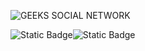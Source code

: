 ![GEEKS SOCIAL NETWORK](https://github.com/Petja314/Geeks-social-network/assets/101811219/778cb5e0-7510-4f91-87bc-b293d354aeed)


![Static Badge](https://img.shields.io/badge/WEBSOCKETS-%23EF0092?style=for-the-badge&logo=socketdotio&logoColor=%23EF0092&labelColor=black)![Static Badge](https://img.shields.io/badge/FORMIK-%23EC5990?style=for-the-badge&logo=terraform&logoColor=%23EC5990&labelColor=black)
